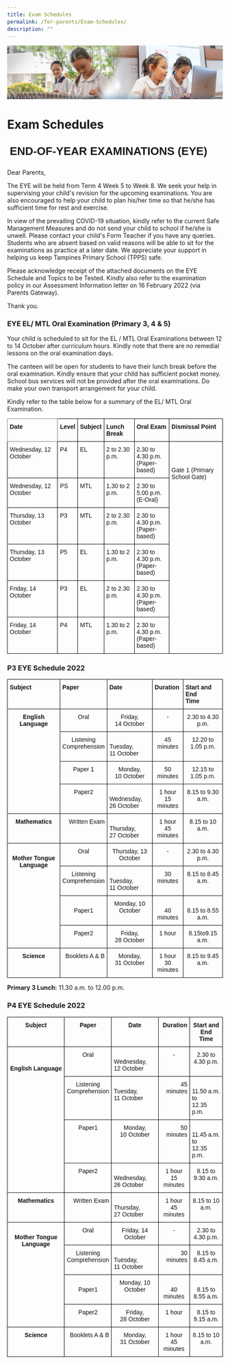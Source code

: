 ```yaml
---
title: Exam Schedules
permalink: /for-parents/Exam-Schedules/
description: ""
---
```

![](/images/ForParents.jpg)

Exam Schedules
==============


<style type="text/css">
.tg  {border-collapse:collapse;border-spacing:0;}
.tg td{border-color:black;border-style:solid;border-width:1px;font-family:Arial, sans-serif;font-size:14px;
  overflow:hidden;padding:10px 5px;word-break:normal;}
.tg th{border-color:black;border-style:solid;border-width:1px;font-family:Arial, sans-serif;font-size:14px;
  font-weight:normal;overflow:hidden;padding:10px 5px;word-break:normal;}
.tg .tg-ng5i{border-color:#ffffff;font-size:26px;font-weight:bold;text-align:center;vertical-align:top}
</style>
<table class="tg">
<thead>
  <tr>
    <td class="tg-ng5i">END-OF-YEAR EXAMINATIONS (EYE)</td>
  </tr>
</thead>
</table>

Dear Parents,

The EYE will be held from Term 4 Week 5 to Week 8. We seek your help in supervising your child's revision for the upcoming examinations. You are also encouraged to help your child to plan his/her time so that he/she has sufficient time for rest and exercise.

In view of the prevailing COVID-19 situation, kindly refer to the current Safe Management Measures and do not send your child to school if he/she is unwell. Please contact your child's Form Teacher if you have any queries. Students who are absent based on valid reasons will be able to sit for the examinations as practice at a later date. We appreciate your support in helping us keep Tampines Primary School (TPPS) safe.

Please acknowledge receipt of the attached documents on the EYE Schedule and Topics to be Tested. Kindly also refer to the examination policy in our Assessment Information letter on 16 February 2022 (via Parents Gateway).

Thank you.

### **EYE EL/ MTL Oral Examination (Primary 3, 4 & 5)**

Your child is scheduled to sit for the EL / MTL Oral Examinations between 12 to 14 October after curriculum hours. Kindly note that there are no remedial lessons on the oral examination days.

The canteen will be open for students to have their lunch break before the oral examination. Kindly ensure that your child has sufficient pocket money. School bus services will not be provided after the oral examinations. Do make your own transport arrangement for your child.

Kindly refer to the table below for a summary of the EL/ MTL Oral Examination.

<style type="text/css">
.tg  {border-collapse:collapse;border-spacing:0;}
.tg td{border-color:black;border-style:solid;border-width:1px;font-family:Arial, sans-serif;font-size:14px;
  overflow:hidden;padding:10px 5px;word-break:normal;}
.tg th{border-color:black;border-style:solid;border-width:1px;font-family:Arial, sans-serif;font-size:14px;
  font-weight:normal;overflow:hidden;padding:10px 5px;word-break:normal;}
.tg .tg-dx9w{border-color:inherit;color:#121212;font-weight:bold;text-align:left;vertical-align:top}
.tg .tg-clkh{color:#121212;font-weight:bold;text-align:left;vertical-align:top}
.tg .tg-kk00{color:#121212;text-align:left;vertical-align:top}
</style>
<table class="tg">
<thead>
  <tr>
    <th class="tg-dx9w">Date</th>
    <th class="tg-clkh">Level</th>
    <th class="tg-clkh">Subject</th>
    <th class="tg-clkh">Lunch Break</th>
    <th class="tg-clkh">Oral Exam</th>
    <th class="tg-clkh">Dismissal Point</th>
  </tr>
</thead>
<tbody>
  <tr>
    <td class="tg-kk00"><span style="font-weight:normal;color:#121212">Wednesday, 12 October</span></td>
    <td class="tg-kk00"><span style="font-weight:normal;color:#121212">P4</span></td>
    <td class="tg-kk00"><span style="font-weight:normal;color:#121212">EL</span></td>
    <td class="tg-kk00"><span style="font-weight:normal;color:#121212">2 to 2.30 p.m.</span></td>
    <td class="tg-kk00"><span style="font-weight:normal;color:#121212">2.30 to 4.30 p.m.</span><br><span style="font-weight:normal;color:#121212">(Paper-based)</span></td>
    <td class="tg-kk00" rowspan="6"><span style="font-weight:normal;color:#121212"> </span><br><span style="font-weight:normal;color:#121212"> </span><br><span style="font-weight:normal;color:#121212"> </span><br><span style="font-weight:normal;color:#121212">Gate 1 (Primary School Gate)</span></td>
  </tr>
  <tr>
    <td class="tg-kk00"><span style="font-weight:normal;color:#121212">Wednesday, 12 October</span></td>
    <td class="tg-kk00"><span style="font-weight:normal;color:#121212">PS</span></td>
    <td class="tg-kk00"><span style="font-weight:normal;color:#121212">MTL</span></td>
    <td class="tg-kk00"><span style="font-weight:normal;color:#121212">1.30 to 2 p.m.</span></td>
    <td class="tg-kk00"><span style="font-weight:normal;color:#121212">2.30 to 5.00 p.m.</span><br><span style="font-weight:normal;color:#121212">(E-Oral)</span></td>
  </tr>
  <tr>
    <td class="tg-kk00"><span style="font-weight:normal;color:#121212">Thursday, 13 October</span></td>
    <td class="tg-kk00"><span style="font-weight:normal;color:#121212">P3</span></td>
    <td class="tg-kk00"><span style="font-weight:normal;color:#121212">MTL</span></td>
    <td class="tg-kk00"><span style="font-weight:normal;color:#121212">2 to 2.30 p.m.</span></td>
    <td class="tg-kk00"><span style="font-weight:normal;color:#121212">2.30 to 4.30 p.m.</span><br><span style="font-weight:normal;color:#121212">(Paper-based)</span></td>
  </tr>
  <tr>
    <td class="tg-kk00"><span style="font-weight:normal;color:#121212">Thursday, 13 October</span></td>
    <td class="tg-kk00"><span style="font-weight:normal;color:#121212">P5</span></td>
    <td class="tg-kk00"><span style="font-weight:normal;color:#121212">EL</span></td>
    <td class="tg-kk00"><span style="font-weight:normal;color:#121212">1.30 to 2 p.m.</span></td>
    <td class="tg-kk00"><span style="font-weight:normal;color:#121212">2.30 to 4.30 p.m.</span><br><span style="font-weight:normal;color:#121212">(Paper-based)</span></td>
  </tr>
  <tr>
    <td class="tg-kk00"><span style="font-weight:normal;color:#121212">Friday, 14 October</span></td>
    <td class="tg-kk00"><span style="font-weight:normal;color:#121212">P3</span></td>
    <td class="tg-kk00"><span style="font-weight:normal;color:#121212">EL</span></td>
    <td class="tg-kk00"><span style="font-weight:normal;color:#121212">2 to 2.30 p.m.</span></td>
    <td class="tg-kk00"><span style="font-weight:normal;color:#121212">2.30 to 4.30 p.m.</span><br><span style="font-weight:normal;color:#121212">(Paper-based)</span></td>
  </tr>
  <tr>
    <td class="tg-kk00"><span style="font-weight:normal;color:#121212">Friday, 14 October</span></td>
    <td class="tg-kk00"><span style="font-weight:normal;color:#121212">P4</span></td>
    <td class="tg-kk00"><span style="font-weight:normal;color:#121212">MTL</span></td>
    <td class="tg-kk00"><span style="font-weight:normal;color:#121212">1.30 to 2 p.m.</span></td>
    <td class="tg-kk00"><span style="font-weight:normal;color:#121212">2.30 to 4.30 p.m.</span><br><span style="font-weight:normal;color:#121212">(Paper-based)</span></td>
  </tr>
</tbody>
</table>


### **P3 EYE Schedule 2022**

<style type="text/css">
.tg  {border-collapse:collapse;border-spacing:0;}
.tg td{border-color:black;border-style:solid;border-width:1px;font-family:Arial, sans-serif;font-size:14px;
  overflow:hidden;padding:10px 5px;word-break:normal;}
.tg th{border-color:black;border-style:solid;border-width:1px;font-family:Arial, sans-serif;font-size:14px;
  font-weight:normal;overflow:hidden;padding:10px 5px;word-break:normal;}
.tg .tg-kf4z{color:#121212;font-weight:bold;text-align:center;vertical-align:top}
.tg .tg-fd4l{color:#121212;text-align:right;vertical-align:top}
.tg .tg-clkh{color:#121212;font-weight:bold;text-align:left;vertical-align:top}
.tg .tg-21zi{color:#121212;text-align:center;vertical-align:top}
.tg .tg-kk00{color:#121212;text-align:left;vertical-align:top}
</style>
<table class="tg">
<thead>
  <tr>
    <th class="tg-clkh">Subject </th>
    <th class="tg-clkh">Paper </th>
    <th class="tg-clkh">Date </th>
    <th class="tg-clkh">Duration </th>
    <th class="tg-clkh">Start and End <br>Time </th>
  </tr>
</thead>
<tbody>
  <tr>
    <td class="tg-kf4z" rowspan="4">English Language</td>
    <td class="tg-21zi"><span style="font-weight:normal;color:#121212">Oral</span> </td>
    <td class="tg-21zi"><span style="font-weight:normal;color:#121212">Friday,</span> <br><span style="font-weight:normal;color:#121212">14 October</span> </td>
    <td class="tg-21zi"><span style="font-weight:normal;color:#121212">-</span> </td>
    <td class="tg-21zi"><span style="font-weight:normal;color:#121212">2.30 to 4.30 p.m.</span> </td>
  </tr>
  <tr>
    <td class="tg-21zi"><span style="font-weight:normal;color:#121212">Listening</span> <br><span style="font-weight:normal;color:#121212">Comprehension</span> </td>
    <td class="tg-kk00"><br>Tuesday,<br>11 October<br></td>
    <td class="tg-21zi"><span style="font-weight:normal;color:#121212">45 minutes</span> </td>
    <td class="tg-21zi"><span style="font-weight:normal;color:#121212">12.20 to 1.05 p.m.</span> </td>
  </tr>
  <tr>
    <td class="tg-21zi"><span style="font-weight:normal;color:#121212">Paper 1</span> </td>
    <td class="tg-21zi"><span style="font-weight:normal;color:#121212">Monday,</span> <br><span style="font-weight:normal;color:#121212">10 October</span> </td>
    <td class="tg-21zi"><span style="font-weight:normal;color:#121212">50 minutes</span> </td>
    <td class="tg-21zi"><span style="font-weight:normal;color:#121212">12.15 to 1.05 p.m.</span> </td>
  </tr>
  <tr>
    <td class="tg-21zi"><span style="font-weight:normal;color:#121212">Paper2</span> </td>
    <td class="tg-kk00"><br>Wednesday,<br>26 October<br></td>
    <td class="tg-21zi"><span style="font-weight:normal;color:#121212">1 hour</span> <br><span style="font-weight:normal;color:#121212">15 minutes</span> </td>
    <td class="tg-21zi"><span style="font-weight:normal;color:#121212">8.15 to 9.30 a.m.</span> </td>
  </tr>
  <tr>
    <td class="tg-kf4z">Mathematics </td>
    <td class="tg-fd4l"><span style="font-weight:normal;color:#121212">Written Exam</span> </td>
    <td class="tg-kk00"><br>Thursday,<br>27 October<br></td>
    <td class="tg-21zi"><span style="font-weight:normal;color:#121212">1 hour</span> <br><span style="font-weight:normal;color:#121212">45 minutes</span> </td>
    <td class="tg-21zi"><span style="font-weight:normal;color:#121212">8.15 to 10 a.m.</span> </td>
  </tr>
  <tr>
    <td class="tg-kf4z" rowspan="4"> <br>Mother Tongue Language </td>
    <td class="tg-21zi"><span style="font-weight:normal;color:#121212">Oral</span> </td>
    <td class="tg-21zi"><span style="font-weight:normal;color:#121212">Thursday, 13 October</span> </td>
    <td class="tg-21zi"><span style="font-weight:normal;color:#121212">-</span> </td>
    <td class="tg-21zi"><span style="font-weight:normal;color:#121212">2.30 to 4.30 p.m.</span> </td>
  </tr>
  <tr>
    <td class="tg-21zi"><span style="font-weight:normal;color:#121212">Listening</span> <br><span style="font-weight:normal;color:#121212">Comprehension</span> </td>
    <td class="tg-kk00"><br>Tuesday,<br>11 October<br></td>
    <td class="tg-21zi"><span style="font-weight:normal;color:#121212">30 minutes</span> </td>
    <td class="tg-21zi"><span style="font-weight:normal;color:#121212">8.15 to 8.45 a.m.</span> </td>
  </tr>
  <tr>
    <td class="tg-kf4z"> <br><span style="font-weight:normal;color:#121212">Paper1</span> </td>
    <td class="tg-21zi"><span style="font-weight:normal;color:#121212">Monday, 10 October</span> </td>
    <td class="tg-kf4z"> <br><span style="font-weight:normal;color:#121212">40 minutes</span> </td>
    <td class="tg-kf4z"> <br><span style="font-weight:normal;color:#121212">8.15 to 8.55 a.m.</span> </td>
  </tr>
  <tr>
    <td class="tg-21zi"><span style="font-weight:normal;color:#121212">Paper2</span> </td>
    <td class="tg-21zi"><span style="font-weight:normal;color:#121212">Friday,</span> <br><span style="font-weight:normal;color:#121212">28 October</span> </td>
    <td class="tg-21zi"><span style="font-weight:normal;color:#121212">1 hour</span> </td>
    <td class="tg-21zi"><span style="font-weight:normal;color:#121212">8.15to9.15 a.m.</span> </td>
  </tr>
  <tr>
    <td class="tg-kf4z">Science </td>
    <td class="tg-fd4l"><span style="font-weight:normal;color:#121212">Booklets A &amp; B</span> </td>
    <td class="tg-21zi"><span style="font-weight:normal;color:#121212">Monday,</span> <br><span style="font-weight:normal;color:#121212">31 October</span> </td>
    <td class="tg-21zi"><span style="font-weight:normal;color:#121212">1 hour</span> <br><span style="font-weight:normal;color:#121212">30 minutes</span> </td>
    <td class="tg-21zi"><span style="font-weight:normal;color:#121212">8.15 to 9.45 a.m.</span></td>
  </tr>
</tbody>
</table>

<b>Primary 3 Lunch:</b> 11.30 a.m. to 12.00 p.m.

### **P4 EYE Schedule 2022**

<style type="text/css">
.tg  {border-collapse:collapse;border-spacing:0;}
.tg td{border-color:black;border-style:solid;border-width:1px;font-family:Arial, sans-serif;font-size:14px;
  overflow:hidden;padding:10px 5px;word-break:normal;}
.tg th{border-color:black;border-style:solid;border-width:1px;font-family:Arial, sans-serif;font-size:14px;
  font-weight:normal;overflow:hidden;padding:10px 5px;word-break:normal;}
.tg .tg-kf4z{color:#121212;font-weight:bold;text-align:center;vertical-align:top}
.tg .tg-fd4l{color:#121212;text-align:right;vertical-align:top}
.tg .tg-dwbo{color:#121212;font-weight:bold;text-align:right;vertical-align:top}
.tg .tg-21zi{color:#121212;text-align:center;vertical-align:top}
.tg .tg-kk00{color:#121212;text-align:left;vertical-align:top}
</style>
<table class="tg">
<thead>
  <tr>
    <th class="tg-kf4z">Subject </th>
    <th class="tg-kf4z">Paper </th>
    <th class="tg-kf4z">Date </th>
    <th class="tg-dwbo">Duration </th>
    <th class="tg-kf4z">Start and End <br>Time </th>
  </tr>
</thead>
<tbody>
  <tr>
    <td class="tg-kf4z" rowspan="4"> <br> <br>English Language </td>
    <td class="tg-21zi"><span style="font-weight:normal;color:#121212">Oral</span> </td>
    <td class="tg-kk00"><br>Wednesday,<br>12 October<br></td>
    <td class="tg-21zi"><span style="font-weight:normal;color:#121212">-</span> </td>
    <td class="tg-21zi"><span style="font-weight:normal;color:#121212">2.30 to 4.30 p.m.</span> </td>
  </tr>
  <tr>
    <td class="tg-21zi"><span style="font-weight:normal;color:#121212">Listening</span> <br><span style="font-weight:normal;color:#121212">Comprehension</span> </td>
    <td class="tg-kk00"><br>Tuesday,<br>11 October<br></td>
    <td class="tg-fd4l"><span style="font-weight:normal;color:#121212">45 minutes</span> </td>
    <td class="tg-kk00"><br>11.50 a.m. to<br>12.35 p.m.<br></td>
  </tr>
  <tr>
    <td class="tg-21zi"><span style="font-weight:normal;color:#121212">Paper1</span> </td>
    <td class="tg-21zi"><span style="font-weight:normal;color:#121212">Monday,</span> <br><span style="font-weight:normal;color:#121212">10 October</span> </td>
    <td class="tg-fd4l"><span style="font-weight:normal;color:#121212">50 minutes</span> </td>
    <td class="tg-kk00"><br>11.45 a.m. to<br>12.35 p.m.<br></td>
  </tr>
  <tr>
    <td class="tg-21zi"><span style="font-weight:normal;color:#121212">Paper2</span> </td>
    <td class="tg-kk00"><br>Wednesday,<br>26 October<br></td>
    <td class="tg-21zi"><span style="font-weight:normal;color:#121212">1 hour</span> <br><span style="font-weight:normal;color:#121212">15 minutes</span> </td>
    <td class="tg-21zi"><span style="font-weight:normal;color:#121212">8.15 to 9.30 a.m.</span> </td>
  </tr>
  <tr>
    <td class="tg-kf4z">Mathematics </td>
    <td class="tg-fd4l"><span style="font-weight:normal;color:#121212">Written Exam</span> </td>
    <td class="tg-kk00"><br>Thursday,<br>27 October<br></td>
    <td class="tg-21zi"><span style="font-weight:normal;color:#121212">1 hour</span> <br><span style="font-weight:normal;color:#121212">45 minutes</span> </td>
    <td class="tg-21zi"><span style="font-weight:normal;color:#121212">8.15 to 10 a.m.</span> </td>
  </tr>
  <tr>
    <td class="tg-kf4z" rowspan="4"> <br>Mother Tongue Language </td>
    <td class="tg-21zi"><span style="font-weight:normal;color:#121212">Oral</span> </td>
    <td class="tg-21zi"><span style="font-weight:normal;color:#121212">Friday, 14 October</span> </td>
    <td class="tg-21zi"><span style="font-weight:normal;color:#121212">-</span> </td>
    <td class="tg-21zi"><span style="font-weight:normal;color:#121212">2.30 to 4.30 p.m.</span> </td>
  </tr>
  <tr>
    <td class="tg-21zi"><span style="font-weight:normal;color:#121212">Listening</span> <br><span style="font-weight:normal;color:#121212">Comprehension</span> </td>
    <td class="tg-kk00"><br>Tuesday,<br>11 October<br></td>
    <td class="tg-fd4l"><span style="font-weight:normal;color:#121212">30 minutes</span> </td>
    <td class="tg-21zi"><span style="font-weight:normal;color:#121212">8.15 to 8.45 a.m.</span> </td>
  </tr>
  <tr>
    <td class="tg-kf4z"> <br><span style="font-weight:normal;color:#121212">Paper1</span> </td>
    <td class="tg-21zi"><span style="font-weight:normal;color:#121212">Monday, 10 October</span> </td>
    <td class="tg-kf4z"> <br><span style="font-weight:normal;color:#121212">40 minutes</span> </td>
    <td class="tg-kf4z"> <br><span style="font-weight:normal;color:#121212">8.15 to 8.55 a.m.</span> </td>
  </tr>
  <tr>
    <td class="tg-21zi"><span style="font-weight:normal;color:#121212">Paper2</span> </td>
    <td class="tg-21zi"><span style="font-weight:normal;color:#121212">Friday,</span> <br><span style="font-weight:normal;color:#121212">28 October</span> </td>
    <td class="tg-21zi"><span style="font-weight:normal;color:#121212">1 hour</span> </td>
    <td class="tg-21zi"><span style="font-weight:normal;color:#121212">8.15 to 9.15 a.m.</span> </td>
  </tr>
  <tr>
    <td class="tg-kf4z">Science </td>
    <td class="tg-fd4l"><span style="font-weight:normal;color:#121212">Booklets A &amp; B</span> </td>
    <td class="tg-21zi"><span style="font-weight:normal;color:#121212">Monday,</span> <br><span style="font-weight:normal;color:#121212">31 October</span> </td>
    <td class="tg-21zi"><span style="font-weight:normal;color:#121212">1 hour</span> <br><span style="font-weight:normal;color:#121212">45 minutes</span> </td>
    <td class="tg-21zi"><span style="font-weight:normal;color:#121212">8.15 to 10 a.m.</span></td>
  </tr>
</tbody>
</table>